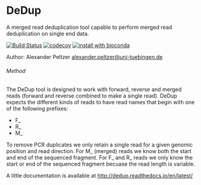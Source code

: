 # DeDup
A merged read deduplication tool capable to perform merged read deduplication on single end data. 

[![Build Status](https://travis-ci.org/apeltzer/DeDup.svg?branch=master)](https://travis-ci.org/apeltzer/DeDup)
[![codecov](https://codecov.io/gh/apeltzer/DeDup/branch/master/graph/badge.svg)](https://codecov.io/gh/apeltzer/DeDup)
[![install with bioconda](https://img.shields.io/badge/install%20with-bioconda-brightgreen.svg?style=flat-square)](http://bioconda.github.io/recipes/dedup/README.html)

Author: Alexander Peltzer <alexander.peltzer@uni-tuebingen.de>

###### Method
The DeDup tool is designed to work with forward, reverse and merged reads (forward and reverse combined to make a single read).
DeDup expects the different kinds of reads to have read names that begin with one of the following prefixes:

- F_
- R_
- M_

To remove PCR duplicates we only retain a single read for a given genomic position and read direction. For M_ (merged) reads we know both the start and end of the sequenced fragment. For F_ and R_ reads we only know the start or end of the sequenced fragment becuase the read length is variable.

 
A little documentation is available at http://dedup.readthedocs.io/en/latest/

